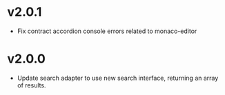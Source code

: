 # v2.0.1

- Fix contract accordion console errors related to monaco-editor

# v2.0.0

- Update search adapter to use new search interface, returning an array of results.
